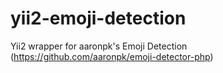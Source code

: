 # yii2-emoji-detection
 Yii2 wrapper for aaronpk's Emoji Detection (https://github.com/aaronpk/emoji-detector-php)
